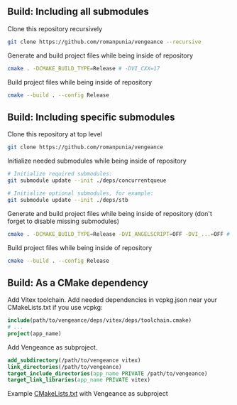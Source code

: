 ## Build: Including all submodules
Clone this repository recursively
```bash
git clone https://github.com/romanpunia/vengeance --recursive
```
Generate and build project files while being inside of repository
```bash
cmake . -DCMAKE_BUILD_TYPE=Release # -DVI_CXX=17
```
Build project files while being inside of repository
```bash
cmake --build . --config Release
```

## Build: Including specific submodules
Clone this repository at top level
```bash
git clone https://github.com/romanpunia/vengeance
```
Initialize needed submodules while being inside of repository
```bash
# Initialize required submodules:
git submodule update --init ./deps/concurrentqueue

# Initialize optional submodules, for example:
git submodule update --init ./deps/stb
```
Generate and build project files while being inside of repository (don't forget to disable missing submodules)
```bash
cmake . -DCMAKE_BUILD_TYPE=Release -DVI_ANGELSCRIPT=OFF -DVI_...=OFF # -DVI_CXX=17
```
Build project files while being inside of repository
```bash
cmake --build . --config Release
```

## Build: As a CMake dependency
Add Vitex toolchain. Add needed dependencies in vcpkg.json near your CMakeLists.txt if you use vcpkg:
```cmake
include(path/to/vengeance/deps/vitex/deps/toolchain.cmake)
# ...
project(app_name)
```
Add Vengeance as subproject.
```cmake
add_subdirectory(/path/to/vengeance vitex)
link_directories(/path/to/vengeance)
target_include_directories(app_name PRIVATE /path/to/vengeance)
target_link_libraries(app_name PRIVATE vitex)
```
Example [CMakeLists.txt](https://github.com/romanpunia/lynx/blob/master/CMakeLists.txt) with Vengeance as subproject
